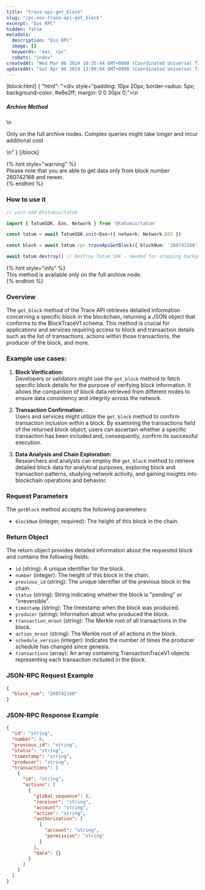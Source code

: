```yaml
---
title: "trace-api-get_block"
slug: "rpc-eos-trace-api-get_block"
excerpt: "Eos RPC"
hidden: false
metadata: 
  description: "Eos RPC"
  image: []
  keywords: "eos, rpc"
  robots: "index"
createdAt: "Wed Mar 06 2024 10:35:44 GMT+0000 (Coordinated Universal Time)"
updatedAt: "Sat Apr 06 2024 13:09:04 GMT+0000 (Coordinated Universal Time)"
---
```

[block:html]
{
  "html": "<div style=\"padding: 10px 20px; border-radius: 5px; background-color: #e6e2ff; margin: 0 0 30px 0;\">\n  <h5>Archive Method</h5>\n  <p>Only on the full archive nodes. Complex queries might take longer and incur additional cost</p>\n</div>"
}
[/block]


{% hint style="warning" %}  
Please note that you are able to get data only from block number 260742168 and newer.  
{% endhint %}

### How to use it



```typescript
// yarn add @tatumio/tatum

import { TatumSDK, Eos, Network } from '@tatumio/tatum'

const tatum = await TatumSDK.init<Eos>({ network: Network.EOS })

const block = await tatum.rpc.traceApiGetBlock({ blockNum: '260742168' })

await tatum.destroy() // Destroy Tatum SDK - needed for stopping background jobs
```



{% hint style="info" %}  
This method is available only on the full archive node.  
{% endhint %}

### Overview

The `get_block` method of the Trace API retrieves detailed information concerning a specific block in the blockchain, returning a JSON object that conforms to the BlockTraceV1 schema. This method is crucial for applications and services requiring access to block and transaction details such as the list of transactions, actions within those transactions, the producer of the block, and more.

### Example use cases:

1. **Block Verification:**  
   Developers or validators might use the `get_block` method to fetch specific block details for the purpose of verifying block information. It allows the comparison of block data retrieved from different nodes to ensure data consistency and integrity across the network.

2. **Transaction Confirmation:**  
   Users and services might utilize the `get_block` method to confirm transaction inclusion within a block. By examining the transactions field of the returned block object, users can ascertain whether a specific transaction has been included and, consequently, confirm its successful execution.

3. **Data Analysis and Chain Exploration:**  
   Researchers and analysts can employ the `get_block` method to retrieve detailed block data for analytical purposes, exploring block and transaction patterns, studying network activity, and gaining insights into blockchain operations and behavior.

### Request Parameters

The `getBlock` method accepts the following parameters:

- `blockNum` (integer, required): The height of this block in the chain.

### Return Object

The return object provides detailed information about the requested block and contains the following fields:

- `id` (string): A unique identifier for the block.
- `number` (integer): The height of this block in the chain.
- `previous_id` (string): The unique identifier of the previous block in the chain.
- `status` (string): String indicating whether the block is "pending" or "irreversible".
- `timestamp` (string): The timestamp when the block was produced.
- `producer` (string): Information about who produced the block.
- `transaction_mroot` (string): The Merkle root of all transactions in the block.
- `action_mroot` (string): The Merkle root of all actions in the block.
- `schedule_version` (integer): Indicates the number of times the producer schedule has changed since genesis.
- `transactions` (array): An array containing TransactionTraceV1 objects representing each transaction included in the block.

### JSON-RPC Request Example

```json
{
  "block_num": "260742168"
}
```

### JSON-RPC Response Example

```json
{
  "id": "string",
  "number": 0,
  "previous_id": "string",
  "status": "string",
  "timestamp": "string",
  "producer": "string",
  "transactions": [
    {
      "id": "string",
      "actions": [
        {
          "global_sequence": 0,
          "receiver": "string",
          "account": "string",
          "action": "string",
          "authorization": [
            {
              "account": "string",
              "permission": "string"
            }
          ],
          "data": {}
        }
      ]
    }
  ]
}
```
